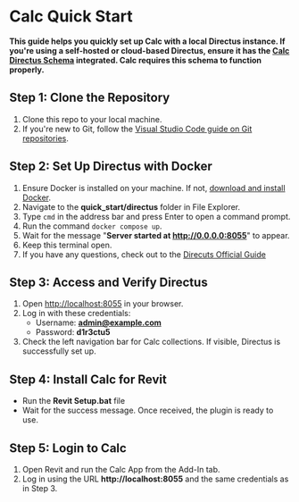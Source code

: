 # Calc Quick Start

**This guide helps you quickly set up Calc with a local Directus instance. If you're using a self-hosted or cloud-based Directus, ensure it has the [Calc Directus Schema](./quick_start/calc_directus_schema.json) integrated. Calc requires this schema to function properly.**

## Step 1: Clone the Repository

1. Clone this repo to your local machine.
2. If you're new to Git, follow the [Visual Studio Code guide on Git repositories](https://code.visualstudio.com/docs/sourcecontrol/intro-to-git#_open-a-git-repository).

## Step 2: Set Up Directus with Docker

1. Ensure Docker is installed on your machine. If not, [download and install Docker](https://docs.docker.com/get-started/get-docker/).
2. Navigate to the **quick_start/directus** folder in File Explorer.
3. Type `cmd` in the address bar and press Enter to open a command prompt.
4. Run the command `docker compose up`.
5. Wait for the message "**Server started at http://0.0.0.0:8055**" to appear.
6. Keep this terminal open.
7. If you have any questions, check out to the [Direcuts Official Guide](https://docs.directus.io/self-hosted/quickstart.html) 

## Step 3: Access and Verify Directus

1. Open [http://localhost:8055](http://localhost:8055) in your browser.
2. Log in with these credentials:
   - Username: **admin@example.com**
   - Password: **d1r3ctu5**
3. Check the left navigation bar for Calc collections. If visible, Directus is successfully set up.

## Step 4: Install Calc for Revit

- Run the **Revit Setup.bat** file
- Wait for the success message. Once received, the plugin is ready to use.

## Step 5: Login to Calc

1. Open Revit and run the Calc App from the Add-In tab.
2. Log in using the URL **http://localhost:8055** and the same credentials as in Step 3.

